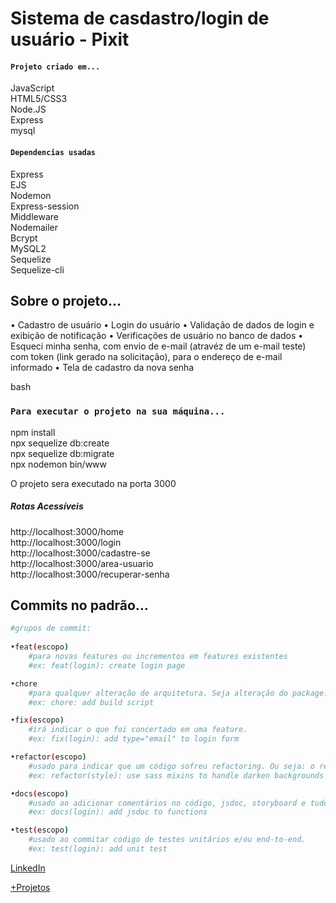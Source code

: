 # Sistema de casdastro/login de usuário - Pixit

#### `Projeto criado em...`  
JavaScript  
HTML5/CSS3  
Node.JS  
Express  
mysql  
  
#### `Dependencias usadas`  
Express  
EJS  
Nodemon  
Express-session  
Middleware  
Nodemailer  
Bcrypt  
MySQL2  
Sequelize  
Sequelize-cli  

## Sobre o projeto...
• Cadastro de usuário
• Login do usuário
• Validação de dados de login e exibição de notificação
• Verificações de usuário no banco de dados
• Esqueci minha senha, com envio de e-mail (atravéz de um e-mail teste) com token (link gerado na solicitação), para o endereço de e-mail informado
• Tela de cadastro da nova senha

 bash
### `Para executar o projeto na sua máquina...`
npm install  
npx sequelize db:create  
npx sequelize db:migrate  
npx nodemon bin/www  
  
O projeto sera executado na porta 3000

##### Rotas Acessíveis 
http://localhost:3000/home  
http://localhost:3000/login  
http://localhost:3000/cadastre-se  
http://localhost:3000/area-usuario  
http://localhost:3000/recuperar-senha  


## Commits no padrão...
``` bash
#grupos de commit:
    
•feat(escopo)
    #para novas features ou incrementos em features existentes
    #ex: feat(login): create login page

•chore
    #para qualquer alteração de arquitetura. Seja alteração do package.json ou algum arquivo de configuração, ou mesmo alteração da organização de pastas/código do projeto
    #ex: chore: add build script

•fix(escopo)
    #irá indicar o que foi concertado em uma feature.
    #ex: fix(login): add type="email" to login form

•refactor(escopo)
    #usado para indicar que um código sofreu refactoring. Ou seja: o resultado final daquele código refatorado não foi alterado.
    #ex: refactor(style): use sass mixins to handle darken backgrounds

•docs(escopo)
    #usado ao adicionar comentários no código, jsdoc, storyboard e tudo que não interfira no código, porém indique o funcionamento do mesmo.
    #ex: docs(login): add jsdoc to functions

•test(escopo)
    #usado ao commitar código de testes unitários e/ou end-to-end.
    #ex: test(login): add unit test
```

[LinkedIn](https://www.linkedin.com/in/josé-felipe-silva-santos-209084194/)

[+Projetos](https://github.com/joseFelipe7)
